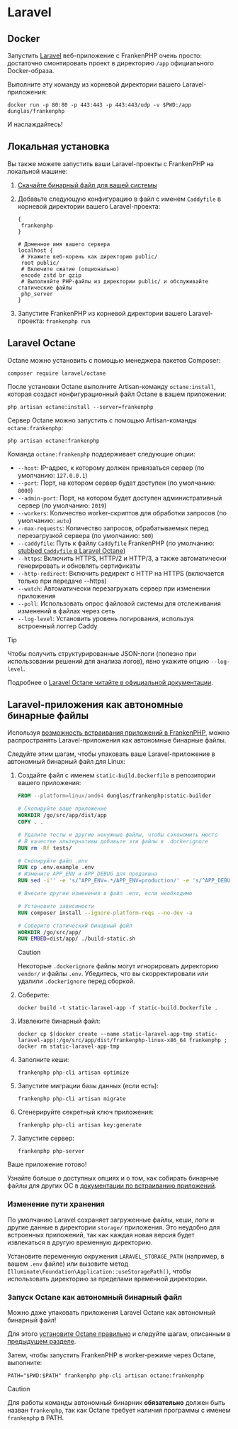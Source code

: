 # Laravel

## Docker

Запустить [Laravel](https://laravel.com) веб-приложение с FrankenPHP очень просто: достаточно смонтировать проект в директорию `/app` официального Docker-образа.

Выполните эту команду из корневой директории вашего Laravel-приложения:

```console
docker run -p 80:80 -p 443:443 -p 443:443/udp -v $PWD:/app dunglas/frankenphp
```

И наслаждайтесь!

## Локальная установка

Вы также можете запустить ваши Laravel-проекты с FrankenPHP на локальной машине:

1. [Скачайте бинарный файл для вашей системы](README.md#автономный-бинарный-файл)
2. Добавьте следующую конфигурацию в файл с именем `Caddyfile` в корневой директории вашего Laravel-проекта:

   ```caddyfile
   {
   	frankenphp
   }

   # Доменное имя вашего сервера
   localhost {
   	# Укажите веб-корень как директорию public/
   	root public/
   	# Включите сжатие (опционально)
   	encode zstd br gzip
   	# Выполняйте PHP-файлы из директории public/ и обслуживайте статические файлы
   	php_server
   }
   ```

3. Запустите FrankenPHP из корневой директории вашего Laravel-проекта: `frankenphp run`

## Laravel Octane

Octane можно установить с помощью менеджера пакетов Composer:

```console
composer require laravel/octane
```

После установки Octane выполните Artisan-команду `octane:install`, которая создаст конфигурационный файл Octane в вашем приложении:

```console
php artisan octane:install --server=frankenphp
```

Сервер Octane можно запустить с помощью Artisan-команды `octane:frankenphp`:

```console
php artisan octane:frankenphp
```

Команда `octane:frankenphp` поддерживает следующие опции:

- `--host`: IP-адрес, к которому должен привязаться сервер (по умолчанию: `127.0.0.1`)
- `--port`: Порт, на котором сервер будет доступен (по умолчанию: `8000`)
- `--admin-port`: Порт, на котором будет доступен административный сервер (по умолчанию: `2019`)
- `--workers`: Количество worker-скриптов для обработки запросов (по умолчанию: `auto`)
- `--max-requests`: Количество запросов, обрабатываемых перед перезагрузкой сервера (по умолчанию: `500`)
- `--caddyfile`: Путь к файлу `Caddyfile` FrankenPHP (по умолчанию: [stubbed `Caddyfile` в Laravel Octane](https://github.com/laravel/octane/blob/2.x/src/Commands/stubs/Caddyfile))
- `--https`: Включить HTTPS, HTTP/2 и HTTP/3, а также автоматически генерировать и обновлять сертификаты
- `--http-redirect`: Включить редирект с HTTP на HTTPS (включается только при передаче --https)
- `--watch`: Автоматически перезагружать сервер при изменении приложения
- `--poll`: Использовать опрос файловой системы для отслеживания изменений в файлах через сеть
- `--log-level`: Установить уровень логирования, используя встроенный логгер Caddy

> [!TIP]
> Чтобы получить структурированные JSON-логи (полезно при использовании решений для анализа логов), явно укажите опцию `--log-level`.

Подробнее о [Laravel Octane читайте в официальной документации](https://laravel.com/docs/octane).

## Laravel-приложения как автономные бинарные файлы

Используя [возможность встраивания приложений в FrankenPHP](embed.md), можно распространять Laravel-приложения как автономные бинарные файлы.

Следуйте этим шагам, чтобы упаковать ваше Laravel-приложение в автономный бинарный файл для Linux:

1. Создайте файл с именем `static-build.Dockerfile` в репозитории вашего приложения:

   ```dockerfile
   FROM --platform=linux/amd64 dunglas/frankenphp:static-builder

   # Скопируйте ваше приложение
   WORKDIR /go/src/app/dist/app
   COPY . .

   # Удалите тесты и другие ненужные файлы, чтобы сэкономить место
   # В качестве альтернативы добавьте эти файлы в .dockerignore
   RUN rm -Rf tests/

   # Скопируйте файл .env
   RUN cp .env.example .env
   # Измените APP_ENV и APP_DEBUG для продакшна
   RUN sed -i'' -e 's/^APP_ENV=.*/APP_ENV=production/' -e 's/^APP_DEBUG=.*/APP_DEBUG=false/' .env

   # Внесите другие изменения в файл .env, если необходимо

   # Установите зависимости
   RUN composer install --ignore-platform-reqs --no-dev -a

   # Соберите статический бинарный файл
   WORKDIR /go/src/app/
   RUN EMBED=dist/app/ ./build-static.sh
   ```

   > [!CAUTION]
   >
   > Некоторые `.dockerignore` файлы могут игнорировать директорию `vendor/` и файлы `.env`. Убедитесь, что вы скорректировали или удалили `.dockerignore` перед сборкой.

2. Соберите:

   ```console
   docker build -t static-laravel-app -f static-build.Dockerfile .
   ```

3. Извлеките бинарный файл:

   ```console
   docker cp $(docker create --name static-laravel-app-tmp static-laravel-app):/go/src/app/dist/frankenphp-linux-x86_64 frankenphp ; docker rm static-laravel-app-tmp
   ```

4. Заполните кеши:

   ```console
   frankenphp php-cli artisan optimize
   ```

5. Запустите миграции базы данных (если есть):

   ```console
   frankenphp php-cli artisan migrate
   ```

6. Сгенерируйте секретный ключ приложения:

   ```console
   frankenphp php-cli artisan key:generate
   ```

7. Запустите сервер:

   ```console
   frankenphp php-server
   ```

Ваше приложение готово!

Узнайте больше о доступных опциях и о том, как собирать бинарные файлы для других ОС в [документации по встраиванию приложений](embed.md).

### Изменение пути хранения

По умолчанию Laravel сохраняет загруженные файлы, кеши, логи и другие данные в директории `storage/` приложения. Это неудобно для встроенных приложений, так как каждая новая версия будет извлекаться в другую временную директорию.

Установите переменную окружения `LARAVEL_STORAGE_PATH` (например, в вашем `.env` файле) или вызовите метод `Illuminate\Foundation\Application::useStoragePath()`, чтобы использовать директорию за пределами временной директории.

### Запуск Octane как автономный бинарный файл

Можно даже упаковать приложения Laravel Octane как автономный бинарный файл!

Для этого [установите Octane правильно](#laravel-octane) и следуйте шагам, описанным в [предыдущем разделе](#laravel-приложения-как-автономные-бинарные-файлы).

Затем, чтобы запустить FrankenPHP в worker-режиме через Octane, выполните:

```console
PATH="$PWD:$PATH" frankenphp php-cli artisan octane:frankenphp
```

> [!CAUTION]
> Для работы команды автономный бинарник **обязательно** должен быть назван `frankenphp`, так как Octane требует наличия программы с именем `frankenphp` в PATH.

